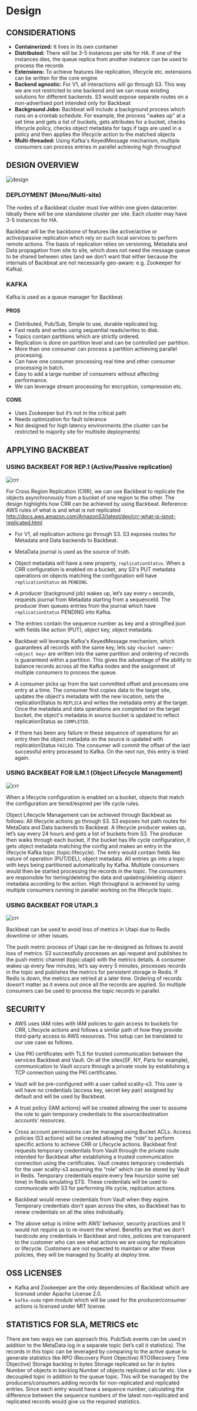 # Design

## CONSIDERATIONS

* **Containerized:** It lives in its own container
* **Distributed:** There will be 3-5 instances per site for HA. If one of the
    instances dies, the queue replica from another instance can be used to
    process the records
* **Extensions:** To achieve features like replication, lifecycle etc.
    extensions can be written for the core engine
* **Backend agnostic:** For V1, all interactions will go through S3. This way we
    are not restricted to one backend and we can reuse existing solutions for
    different backends. S3 would expose separate routes on a non-advertised port
    intended only for Backbeat
* **Background Jobs:** Backbeat will include a background process which runs on
    a crontab schedule. For example, the process "wakes up" at a set time and
    gets a list of buckets, gets attributes for a bucket, checks lifecycle
    policy, checks object metadata for tags if tags are used in a policy and
    then applies the lifecycle action to the matched objects
* **Multi-threaded:** Using Kafka's KeyedMessage mechanism, multiple consumers
    can process entries in parallel achieving high throughput

## DESIGN OVERVIEW

![design](/res/design-overview.png)

### DEPLOYMENT (Mono/Multi-site)

The nodes of a Backbeat cluster must live within one given datacenter. Ideally
there will be one standalone cluster per site. Each cluster may have 3-5
instances for HA.

Backbeat will be the backbone of features like active/active or active/passive
replication which rely on such local services to perform remote actions. The
basis of replication relies on versioning, Metadata and Data propagation from
site to site, which does not need the message queue to be shared between sites
(and we don’t want that either because the internals of Backbeat are not
necessarily geo-aware: e.g. Zookeeper for Kafka).

### KAFKA

Kafka is used as a queue manager for Backbeat.

#### PROS

* Distributed, Pub/Sub, Simple to use, durable replicated log.
* Fast reads and writes using sequential reads/writes to disk.
* Topics contain partitions which are strictly ordered.
* Replication is done on partition level and can be controlled per partition.
* More than one consumer can process a partition achieving parallel processing.
* Can have one consumer processing real time and other consumer processing in
    batch.
* Easy to add a large number of consumers without affecting performance.
* We can leverage stream processing for encryption, compression etc.

#### CONS

* Uses Zookeeper but it’s not in the critical path
* Needs optimization for fault tolerance
* Not designed for high latency environments (the cluster can be restricted to
    majority site for multisite deployments)

## APPLYING BACKBEAT

### USING BACKBEAT FOR REP.1 (Active/Passive replication)

![crr](res/backbeat-crr.png)

For Cross Region Replication (CRR), we can use Backbeat to replicate the
objects asynchronously from a bucket of one region to the other. The design
highlights how CRR can be achieved by using Backbeat.
Reference: AWS rules of what is and what is not replicated
http://docs.aws.amazon.com/AmazonS3/latest/dev/crr-what-is-isnot-replicated.html

* For V1, all replication actions go through S3. S3 exposes routes for Metadata
    and Data backends to Backbeat.
* MetaData journal is used as the source of truth.
* Object metadata will have a new property, `replicationStatus`. When a CRR
    configuration is enabled on a bucket, any S3's PUT metadata operations on
    objects matching the configuration will have `replicationStatus` as
    `PENDING`.
* A producer (background job) wakes up, let’s say every `n` seconds, requests
    journal from Metadata starting from a sequenceId. The producer then queues
    entries from the journal which have `replicationStatus` PENDING into Kafka.
* The entries contain the sequence number as key and a stringified json with
    fields like action (PUT), object key, object metadata.
* Backbeat will leverage Kafka's KeyedMessage mechanism, which guarantees all
    records with the same key, lets say `<bucket name>:<object key>` are written
    into the same partition and ordering of records is guaranteed within a
    partition. This gives the advantage of the ability to balance records across
    all the Kafka nodes and the assignment of multiple consumers to process the
    queue.
* A consumer picks up from the last committed offset and processes one entry at
    a time. The consumer first copies data to the target site, updates the
    object's metadata with the new location, sets the replicationStatus to
    `REPLICA` and writes the metadata entry at the target. Once the metadata
    and data operations are completed on the target bucket, the object's
    metadata in source bucket is updated to reflect replicationStatus as `COMPLETED`.

* If there has been any failure in these sequence of operations for an entry
    then the object metadata on the source is updated with replicationStatus
    `FAILED`. The consumer will commit the offset of the last successful entry
    processed to Kafka. On the next run, this entry is tried again.

### USING BACKBEAT FOR ILM.1 (Object Lifecycle Management)

![crr](res/backbeat-lifecycle.png)

When a lifecycle configuration is enabled on a bucket, objects that match the
configuration are tiered/expired per life cycle rules.

Object Lifecycle Management can be achieved through Backbeat as follows:
All lifecycle actions go through S3. S3 exposes hot path routes for MetaData
and Data backends to Backbeat.
A lifecycle producer wakes up, let’s say every 24 hours and gets a list of
buckets from S3.
The producer then walks through each bucket, if the bucket has life cycle
configuration, it gets object metadata matching the config and makes an entry
in the lifecycle Kafka topic (topic:lifecycle).
The entry would contain fields like nature of operation (PUT/DEL), object
metadata.
All entries go into a topic with keys being partitioned automatically by Kafka.
Multiple consumers would then be started processing the records in the topic.
The consumers are responsible for tiering/deleting the data and
updating/deleting object metadata according to the action.
High throughput is achieved by using multiple consumers running in parallel
working on the lifecycle topic.

### USING BACKBEAT FOR UTAPI.3

![crr](res/backbeat-utapi.png)

Backbeat can be used to avoid loss of metrics in Utapi due to Redis downtime or
other issues.

The push metric process of Utapi can be re-designed as follows to avoid loss of
metrics.
S3 successfully processes an api request and publishes to the push metric
channel (topic:utapi) with the metrics details.
A consumer wakes up every few minutes, let’s say every 5 minutes, processes
records in the topic and publishes the metrics for persistent storage in Redis.
If Redis is down, the metrics are retried at a later time.
Ordering of records doesn’t matter as it evens out once all the records are
applied. So multiple consumers can be used to process the topic records in
parallel.

## SECURITY

* AWS uses IAM roles with IAM policies to gain access to buckets for CRR,
    Lifecycle actions and follows a similar path of how they provide
    third-party access to AWS resources. This setup can be translated to our use
    case as follows.

* Use PKI certificates with TLS for trusted communication between the services
    Backbeat and Vault.
    On all the sites(SF, NY, Paris for example), communication to Vault occurs
    through a private route by establishing a TCP connection using the PKI
    certificates.

* Vault will be pre-configured with a user called scality-s3. This user is will
    have no credentials (access key, secret key pair) assigned by default and
    will be used by Backbeat.

* A trust policy (IAM actions) will be created allowing the user to assume the
    role to gain temporary credentials to the source/destination accounts’
    resources.
* Cross account permissions can be managed using Bucket ACLs.
    Access policies (S3 actions) will be created allowing the “role” to perform
    specific actions to achieve CRR or Lifecycle actions.
    Backbeat first requests temporary credentials from Vault through the private
    route intended for Backbeat after establishing a trusted communication
    connection using the certificates. Vault creates temporary credentials for
    the user scality-s3 assuming the “role” which can be stored by Vault in
    Redis.
    Temporary credentials expire every few hours(or some set time) in
    Redis emulating STS. These credentials will be used to communicate with S3
    for performing life cycle, replication actions.

* Backbeat would renew credentials from Vault when they expire.
    Temporary credentials don’t span across the sites, so Backbeat has to renew
    credentials on all the sites individually.
* The above setup is inline with AWS’ behavior, security practices and it would
    not require us to re-invent the wheel. Benefits are that we don’t hardcode
    any credentials in Backbeat and roles, policies are transparent to the
    customer who can see what actions we are using for replication or
    lifecycle. Customers are not expected to maintain or alter these policies,
    they will be managed by Scality at deploy time.

## OSS LICENSES

* Kafka and Zookeeper are the only dependencies of Backbeat which are licensed
    under Apache License 2.0.
* `kafka-node` npm module which will be used for the producer/consumer actions
    is licensed under MIT license.

## STATISTICS FOR SLA, METRICS etc

There are two ways we can approach this.
Pub/Sub events can be used in addition to the MetaData log in a separate topic
(let’s call it statistics). The records in this topic can be leveraged by
comparing to the active queue to generate statistics like
RPO (Recovery Point Objective)
RTO(Recovery Time Objective)
Storage backlog in bytes
Storage replicated so far in bytes
Number of objects in backlog
Number of objects replicated so far etc.
Use a decoupled topic in addition to the queue topic. This will be managed by
the producers/consumers adding records for non-replicated and replicated
entries. Since each entry would have a sequence number, calculating the
difference between the sequence numbers of the latest non-replicated and
replicated records would give us the required statistics.
